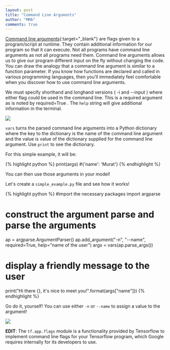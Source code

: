 ```yaml
---
layout: post
title: "Command Line Arguments"
author: "MMA"
comments: true
---
```


[Command line arguments](https://docs.python.org/3/library/argparse.html){:target="_blank"} are flags given to a program/script at runtime. They contain additional information for our program so that it can execute. Not all programs have command line arguments as not all programs need them. Command line arguments allows us to give our program different input on the fly without changing the code. You can draw the analogy that a command line argument is similar to a function parameter. If you know how functions are declared and called in various programming languages, then you’ll immediately feel comfortable when you discover how to use command line arguments.

We must specify shorthand and longhand versions ( -i  and --input ) where either flag could be used in the command line. This is a required argument as is noted by required=True . The `help` string will give additional information in the terminal.

![](https://github.com/mmuratarat/mmuratarat.github.io/blob/master/_posts/images/cla_help.png?raw=true)

`vars` turns the parsed command line arguments into a Python dictionary where the key to the dictionary is the name of the command line argument and the value is value of the dictionary supplied for the command line argument.  Use `print` to see the dictionary.

For this simple example, it will be:

{% highlight python %}
print(args)
#{'name': 'Murat'}
{% endhighlight %}

You can then use those arguments in your model!

Let's create a `simple_example.py` file and see how it works!

{% highlight python %}
#import the necessary packages
import argparse

# construct the argument parse and parse the arguments
ap = argparse.ArgumentParser()
ap.add_argument("-n", "--name", required=True, help="name of the user")
args = vars(ap.parse_args())


# display a friendly message to the user
print("Hi there {}, it's nice to meet you!".format(args["name"]))
{% endhighlight %}

Go do it, yourself! You can use either `-n` or `--name` to assign a value to the argument!

![](https://github.com/mmuratarat/mmuratarat.github.io/blob/master/_posts/images/cla_simple_example.png?raw=true)


**EDIT**: The `tf.app.flags` module is a functionality provided by Tensorflow to implement command line flags for your Tensorflow program, which Google requires internally for its developers to use.
